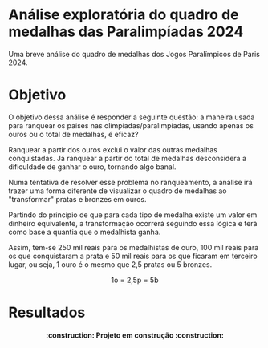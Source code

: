 <h1>Análise exploratória do quadro de medalhas das Paralimpíadas 2024</h1>

Uma breve análise do quadro de medalhas dos Jogos Paralímpicos de Paris 2024.

<h1>Objetivo</h1>

O objetivo dessa análise é responder a seguinte questão: a maneira usada para ranquear os países nas olimpíadas/paralimpíadas, usando apenas os ouros ou o total de medalhas, é eficaz? 

Ranquear a partir dos ouros exclui o valor das outras medalhas conquistadas. Já ranquear a partir do total de medalhas desconsidera a dificuldade de ganhar o ouro, tornando algo banal. 

Numa tentativa de resolver esse problema no ranqueamento, a análise irá trazer uma forma diferente de visualizar o quadro de medalhas ao "transformar" pratas e bronzes em ouros.

Partindo do princípio de que para cada tipo de medalha existe um valor em dinheiro equivalente, a transformação ocorrerá seguindo essa lógica e terá como base a quantia que o medalhista ganha. 

Assim, tem-se 250 mil reais para os medalhistas de ouro, 100 mil reais para os que conquistaram a prata e 50 mil reais para os que ficaram em terceiro lugar, ou seja, 1 ouro é o mesmo que 2,5 pratas ou 5 bronzes.

<center><p>1o = 2,5p = 5b</p></center>

<h1>Resultados</h1>
<h4 align="center"> 
    :construction:  Projeto em construção  :construction:
</h4>
